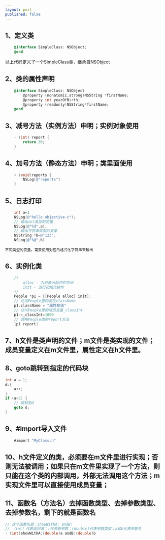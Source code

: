 ```yaml
---
layout: post
published: false
---
```

## 1、定义类
```objective-c
    @interface SimpleClass: NSObject;
    @end
```
以上代码定义了一个SimpleClass类，继承自NSObject    

## 2、类的属性声明
```objective-c
    @interface SimpleClass: NSObject
        @property (nonatomic,strong)NSString *firstName;
        @property int yearOfBirth;
        @property (readonly)NSString*firstName;
    @end
```    
## 3、减号方法（实例方法）申明；实例对象使用
```objective-c
    - (int) report {
        return 20;
    }
```

## 4、加号方法（静态方法）申明；类里面使用
```objective-c
    + (void)reports {
        NSLog(@"reports")
    }
```   
## 5、日志打印    
```objective-c   
    int a=1
    NSLog(@"hello objective-c");
    // 输出int类型的变量
    NSLog(@"%d",a);
    // 输出字符串类型的变量
    NSString *b=@"123";
    NSLog(@"%@",b)
```    
`不同类型的变量，需要使用对应的格式化字符串来输出`

## 6、实例化类   
```objective-c
    /*
        alloc - 为对象分配内存空间
        init - 进行初始化操作
    */
    People *p1 = [[People alloc] init];
    // 访问People里的属性className
    p1.className = "属性赋值"
    // 访问People里的成员变量_classInt
    p1->_classInt=1000
    // 调用People类的report方法
    [p1 report]
```    
## 7、h文件是类声明的文件；m文件是类实现的文件；成员变量定义在m文件里，属性定义在h文件里。

## 8、goto跳转到指定的代码块
```objective-c
int a = 1;
d:{
    a++;
}
if (a<5) {
    // 跳转到d
    goto d;
}
```    

## 9、\#import导入文件
```objective-c
    #import "MyClass.h"
```  

## 10、h文件定义的类，必须要在m文件里进行实现；否则无法被调用；如果只在m文件里实现了一个方法，则只能在这个类的内部调用，外部无法调用这个方法；m实现文件里可以直接使用成员变量；

## 11、函数名（方法名）去掉函数类型、去掉参数类型、去掉参数名，剩下的就是函数名
```objective-c
// 这个函数名是：showWithA: andB:
// （int）代表返回值；:代表有参数；(double)代表参数类型；a和b代表参数名
- (int)showWithA:(double)a andB:(double)b
```





